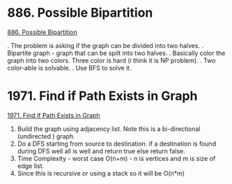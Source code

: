 
# 886. Possible Bipartition

[886. Possible Bipartition](https://leetcode.com/problems/possible-bipartition/)

. The problem is asking if the graph can be divided into two halves.
. Bipartite graph - graph that can be spilt into two halves.
. Basically color the graph into two colors. Three color is hard (i think it is NP problem).
. Two color-able is solvable. 
. Use BFS to solve it.
# 1971. Find if Path Exists in Graph
[1971. Find if Path Exists in Graph](https://leetcode.com/problems/find-if-path-exists-in-graph/)
1. Build the graph using adjacency list. Note this is a bi-directional (undirected ) graph.
2. Do a DFS starting from source to destination. if a destination is found during DFS well all is well and return true else return false.
3. Time Complexity - worst case O(n+m) - n is vertices and m is size of edge list.
4. Since this is recursive or using a stack so  it will be O(n*m)
